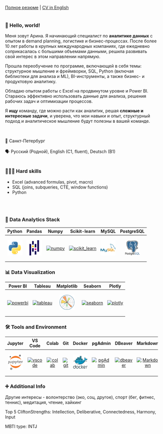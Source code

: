 [Полное резюме](https://github.com/Arrinna/arrinna/blob/main/CV_Arrinna.md) | [CV in English](https://github.com/Arrinna/personal/blob/main/CV_Arrinna_eng.md)
<br>
<br>
### 👋 Hello, world! 
Меня зовут Арина. Я начинающий специалист по **аналитике данных** с опытом в demand planning, логистике и бизнес-процессах. 
После более 10 лет работы в крупных международных компаниях, где ежедневно соприкасалась с большими объемами данными, решила развивать свой интерес в этом направлении напрямую. 

Прошла переобучение по программе, включающей в себя темы: структурное мышление и фреймворки, SQL, Python (включая библиотеки для анализа и ML), BI-инструменты, а также бизнес- и продуктовую аналитику. 

Обладаю опытом работы с Excel на продвинутом уровне и Power BI. Стараюсь эффективно использовать данные для анализа, решения рабочих задач и оптимизации процессов.

Я **ищу** команду, где можно расти как аналитик, решая **сложные и интересные задачи**, и уверена, что мои навыки и опыт, структурный подход и аналитическое мышление будут полезны в вашей команде.

<br>
<br>
📍 Санкт-Петербург
<br>
<br>
🗣 Русский (Родной), English (C1, fluent), Deutsch (B1)
<br>
<br>

### 👩🏻‍💻 Hard skills

- Excel (advanced formulas, pivot, macro)
- SQL (joins, subqueries, CTE, window functions)
- Python
<br>
<br>

### 🚀 Data Analytics Stack

|   Python   |  Pandas  |  Numpy  | Scikit-learn | MySQL | PostgreSQL |
|------------|----------|---------|--------------|-------|------------|
| <p align="center"><a href="https://www.python.org" target="_blank" rel="noreferrer"> <img src="https://raw.githubusercontent.com/devicons/devicon/master/icons/python/python-original.svg" alt="python" title="Python" width="50" height="50"/> </a></p> | <p align="center"><a href="https://pandas.pydata.org/" target="_blank" rel="noreferrer"> <img src="https://raw.githubusercontent.com/devicons/devicon/2ae2a900d2f041da66e950e4d48052658d850630/icons/pandas/pandas-original.svg" alt="pandas" title="Pandas" width="50" height="50"/> </a></p> | <p align="center"><a href="https://numpy.org/" target="_blank" rel="noreferrer"> <img src="https://cdn.jsdelivr.net/gh/devicons/devicon@latest/icons/numpy/numpy-original.svg" alt="numpy" title="NumPy" width="50" height="50"/> </a></p>  | <p align="center"><a href="https://scikit-learn.org/" target="_blank" rel="noreferrer"> <img src="https://upload.wikimedia.org/wikipedia/commons/0/05/Scikit_learn_logo_small.svg" alt="scikit_learn" title="Scikit-learn" width="50" height="50"/> </a></p> | <p align="center"><a href="https://www.mysql.com/" target="_blank" rel="noreferrer"> <img src="https://raw.githubusercontent.com/devicons/devicon/master/icons/mysql/mysql-original-wordmark.svg" alt="mysql" title="SQL" width="50" height="50"/> </a></p> | <p align="center"><a href="https://www.postgresql.org" target="_blank" rel="noreferrer"> <img src="https://raw.githubusercontent.com/devicons/devicon/master/icons/postgresql/postgresql-original-wordmark.svg" alt="postgresql" title="PostgreSQL" width="50" height="50"/> </a></p> |

### 📊 Data Visualization 
| Power BI | Tableau | Matplotlib |  Seaborn | Plotly  |
|----------|---------|------------|----------|---------|
| <p align="center"><a href="https://powerbi.microsoft.com/" target="_blank" rel="noreferrer"> <img src="https://www.vectorlogo.zone/logos/microsoft_powerbi/microsoft_powerbi-icon.svg" alt="powerbi" title="Power BI" width="50" height="50"/> </a></p> | <p align="center"><a href="https://www.tableau.com/" target="_blank" rel="noreferrer"> <img src="https://cdn.worldvectorlogo.com/logos/tableau-software.svg" alt="tableau" title="Tableau" width="50" height="50"/> </a></p> | <p align="center"><a href="https://matplotlib.org/" target="_blank" rel="noreferrer"> <img src="https://raw.githubusercontent.com/devicons/devicon/master/icons/matplotlib/matplotlib-original.svg" alt="matplotlib" title="Matplotlib" width="50" height="50"/> </a></p> | <p align="center"><a href="https://seaborn.pydata.org/" target="_blank" rel="noreferrer"> <img src="https://seaborn.pydata.org/_images/logo-mark-lightbg.svg" alt="seaborn" title="Seaborn" width="50" height="50"/> </a></p> | <p align="center"><a href="https://plotly.com/python/plotly-express/" target="_blank" rel="noreferrer"> <img src="https://avatars.githubusercontent.com/u/5997976?s=200&v=4" alt="plotly" title="Plotly" width="50" height="50"/> </a></p> |

### 🛠️ Tools and Environment
|   Jupyter  | VS Code | Colab | Git | Docker | pgAdmin | DBeaver | Markdown |
|------------|---------|-------|-----|--------|---------|---------|----------|
| <p align="center"><a href="https://jupyter.org/" target="_blank" rel="noreferrer"> <img src="https://raw.githubusercontent.com/devicons/devicon/master/icons/jupyter/jupyter-original-wordmark.svg" alt="jupyter" title="Jupyter" width="50" height="50"/> </a></p> |<p align="center"><a href="https://code.visualstudio.com/" target="_blank" rel="noreferrer"> <img src="https://cdn.jsdelivr.net/gh/devicons/devicon@latest/icons/vscode/vscode-original.svg" alt="vscode" title="VS Code" width="50" height="50"/> </a></p> | <p align="center"><a href="https://colab.research.google.com/" target="_blank" rel="noreferrer"> <img src="https://upload.wikimedia.org/wikipedia/commons/d/d0/Google_Colaboratory_SVG_Logo.svg" alt="colab" title="Google Colab" width="50" height="50"/> </a></p> | <p align="center"><a href="https://git-scm.com/" target="_blank" rel="noreferrer"> <img src="https://www.vectorlogo.zone/logos/git-scm/git-scm-icon.svg" alt="git" title="Git" width="50" height="50"/> </a></p> | <p align="center"><a href="https://www.docker.com/" target="_blank" rel="noreferrer"> <img src="https://raw.githubusercontent.com/devicons/devicon/master/icons/docker/docker-original-wordmark.svg" alt="docker" title="Docker" width="50" height="50"/> </a></p> | <p align="center"><a href="https://www.pgadmin.org/" target="_blank" rel="noreferrer"> <img src="https://upload.wikimedia.org/wikipedia/commons/2/29/Postgresql_elephant.svg" alt="pgAdmin" title="pgAdmin" width="50" height="50"/> </a></p> | <p align="center"><a href="https://dbeaver.io/" target="_blank" rel="noreferrer"> <img src="https://raw.githubusercontent.com/dbeaver/dbeaver/devel/product/community/icons/dbeaver.png" alt="dbeaver" title="DBeaver" width="50" height="50"/> </a></p> | <p align="center"><a href="https://daringfireball.net/projects/markdown/" target="_blank" rel="noreferrer"> <img src="https://upload.wikimedia.org/wikipedia/commons/4/48/Markdown-mark.svg" alt="Markdown" title="Markdown" width="50" height="50"/> </a></p> |


### ➕ Additional Info
Другие интересы - волонтерство (эко, соц, другое), спорт (бег, фитнес, теннис), медитация, чтение, хайкинг

Top 5 CliftonStrengths: Intellection, Deliberative, Connectedness, Harmony, Input

MBTI type: INTJ
